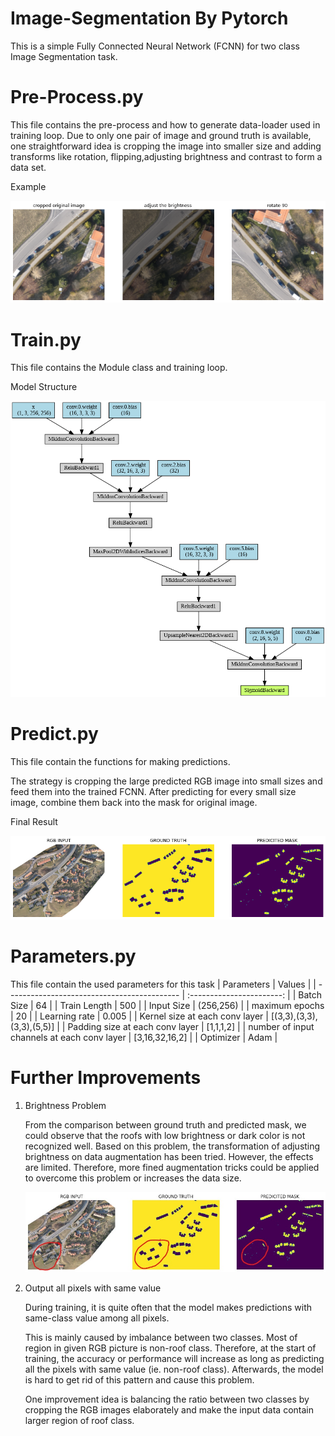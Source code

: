 # Image-Segmentation By Pytorch
This is a simple Fully Connected Neural Network (FCNN) for two class Image Segmentation task.

# Pre-Process.py
This file contains the pre-process and how to generate data-loader used in training loop. 
Due to only one pair of image and ground truth is available, one straightforward idea is cropping the image into smaller size and adding transforms like rotation, flipping,adjusting brightness and contrast to form a data set. 

Example  

![Digraph](\images_in_readme\preprocess_example.png)

# Train.py
This file contains the Module class and training loop. 


Model Structure

![Digraph](images_in_readme\Digraph.png)



# Predict.py
This file contain the functions for making predictions. 

The strategy is cropping the large predicted RGB image into small sizes and feed them into the trained FCNN. After predicting for every small size image, combine them back into the mask for  original image. 

Final Result

![Final_Result](images_in_readme\final_result.png)

# Parameters.py
This file contain the used parameters for this task 
| Parameters                                  |          Values           |
| ------------------------------------------- | :-----------------------: |
| Batch Size                                  |            64             |
| Train Length                                |            500            |
| Input Size                                  |         (256,256)         |
| maximum epochs                              |            20             |
| Learning rate                               |           0.005           |
| Kernel size at each conv layer              | [(3,3),(3,3),(3,3),(5,5)] |
| Padding size at each conv layer             |         [1,1,1,2]         |
| number of input channels at each conv layer |      [3,16,32,16,2]       |
| Optimizer                                   |           Adam            |



# Further Improvements  

1. Brightness Problem 

   From the comparison between ground truth and predicted mask, we could observe that the roofs with low brightness or dark color is not recognized well. Based on this problem, the transformation of adjusting brightness on data augmentation has been tried. However, the effects are limited. Therefore, more fined augmentation tricks could be applied to overcome this problem or increases the data size.   

   ![Compare](images_in_readme\compare.jpg)

2. Output all pixels with same value

   During training, it is quite often that the model makes predictions with same-class value among all pixels.

   This is mainly caused by imbalance between two classes. Most of region in given RGB picture is non-roof class. Therefore, at the start of training, the accuracy or performance will increase as long as predicting all the pixels with same value (ie. non-roof class). Afterwards, the model is hard to get rid of this pattern and  cause this problem.

   One improvement idea is balancing the ratio between two classes by cropping the RGB images elaborately and make the input data contain larger region of roof class.    

   
